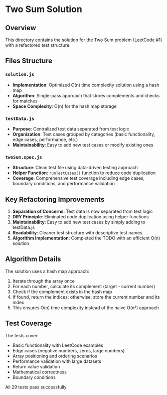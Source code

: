 # Two Sum Solution

## Overview
This directory contains the solution for the Two Sum problem (LeetCode #1) with a refactored test structure.

## Files Structure

### `solution.js`
- **Implementation**: Optimized O(n) time complexity solution using a hash map
- **Algorithm**: Single-pass approach that stores complements and checks for matches
- **Space Complexity**: O(n) for the hash map storage

### `testData.js`
- **Purpose**: Centralized test data separated from test logic
- **Organization**: Test cases grouped by categories (basic functionality, edge cases, performance, etc.)
- **Maintainability**: Easy to add new test cases or modify existing ones

### `twoSum.spec.js`
- **Structure**: Clean test file using data-driven testing approach
- **Helper Function**: `runTestCases()` function to reduce code duplication
- **Coverage**: Comprehensive test coverage including edge cases, boundary conditions, and performance validation

## Key Refactoring Improvements

1. **Separation of Concerns**: Test data is now separated from test logic
2. **DRY Principle**: Eliminated code duplication using helper functions
3. **Maintainability**: Easy to add new test cases by simply adding to testData.js
4. **Readability**: Cleaner test structure with descriptive test names
5. **Algorithm Implementation**: Completed the TODO with an efficient O(n) solution

## Algorithm Details

The solution uses a hash map approach:
1. Iterate through the array once
2. For each number, calculate its complement (target - current number)
3. Check if the complement exists in the hash map
4. If found, return the indices; otherwise, store the current number and its index
5. This ensures O(n) time complexity instead of the naive O(n²) approach

## Test Coverage

The tests cover:
- Basic functionality with LeetCode examples
- Edge cases (negative numbers, zeros, large numbers)
- Array positioning and ordering scenarios
- Performance validation with large datasets
- Return value validation
- Mathematical correctness
- Boundary conditions

All 29 tests pass successfully.